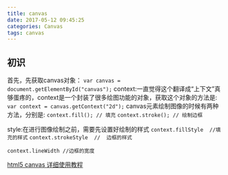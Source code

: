 ```yaml
---
title: canvas
date: 2017-05-12 09:45:25
categories: Canvas
tags: canvas
---
```

## 初识
首先，先获取canvas对象：
`var canvas = document.getElementById("canvas");`
context:一直觉得这个翻译成“上下文”真够蛋疼的，context是一个封装了很多绘图功能的对象，获取这个对象的方法是:
`var context = canvas.getContext("2d");` 
canvas元素绘制图像的时候有两种方法，分别是:
`context.fill(); // 填充` 
`context.stroke(); // 绘制边框`
<!--more-->
style:在进行图像绘制之前，需要先设置好绘制的样式
`context.fillStyle  //填充的样式`
`context.strokeStyle  //  边框的样式`

`context.lineWidth //边框的宽度`



[html5 canvas 详细使用教程](http://blog.csdn.net/clh604/article/details/8536059)